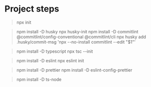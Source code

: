 # Project steps

> npx init

> npm install -D husky
> npx husky-init
> npm install -D commitlint @commitlint/config-conventional @commitlint/cli
> npx husky add .husky/commit-msg 'npx --no-install commitlint --edit "$1"'

> npm install -D typescript
> npx tsc --init

> npm install -D eslint
> npx eslint init

> npm install -D prettier
> npm install -D eslint-config-prettier

> npm install -D ts-node

